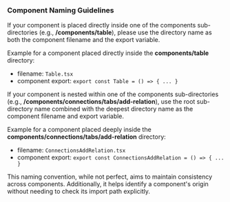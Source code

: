 ### Component Naming Guidelines

If your component is placed directly inside one of the components sub-directories (e.g., __/components/table__), please use the directory name as both the component filename and the export variable.

Example for a component placed directly inside the __components/table__ directory:

- filename: `Table.tsx`
- component export: `export const Table = () => { ... }`

If your component is nested within one of the components sub-directories (e.g., __/components/connections/tabs/add-relation__), use the root sub-directory name combined with the deepest directory name as the component filename and export variable.

Example for a component placed deeply inside the __components/connections/tabs/add-relation__ directory:

- filename: `ConnectionsAddRelation.tsx`
- component export: `export const ConnectionsAddRelation = () => { ... }`

This naming convention, while not perfect, aims to maintain consistency across components. Additionally, it helps identify a component's origin without needing to check its import path explicitly.
